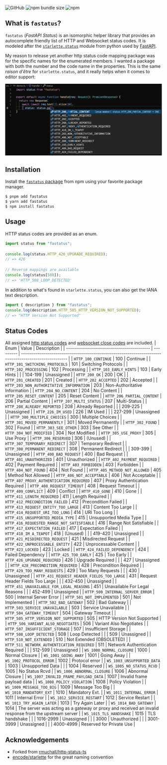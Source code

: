 ![GitHub](https://img.shields.io/github/license/zevisert/fastatus)
![npm bundle size](https://img.shields.io/bundlephobia/minzip/fastatus)
![npm](https://img.shields.io/npm/v/fastatus)

## What is `fastatus`?

`fastatus` (_FastAPI Status_) is an isomorphic helper library that provides an autocomplete friendly list of HTTP and Websocket status codes. It is modeled after the [`starlette.status`](https://github.com/encode/starlette/blob/25a52fe52a1fa4f55da4096fb0c7e6f6de0ae980/starlette/status.py) module from python used by [FastAPI](https://fastapi.tiangolo.com/).

My reason to release yet another http status code mapping package was for the specific names for the enumerated members. I wanted a package with both the number and the code name in the properties. This is the same _raison d'être_ for `starlette.status`, and it really helps when it comes to editor support:

![fastatus autocomplete in action](./demo.png)

## Installation

Install the [`fastatus` package](https://www.npmjs.com/package/fastatus) from npm using your favorite package manager.

```console
$ pnpm add fastatus
$ yarn add fastatus
$ npm install fastatus
```

## Usage

HTTP status codes are provided as an enum.

```typescript
import status from "fastatus";

console.log(status.HTTP_426_UPGRADE_REQUIRED);
// => 426

// Reverse mappings are available
console.log(status[508]);
// => 'HTTP_508_LOOP_DETECTED'
```

In addition to what's found in `starlette.status`, you can also get the IANA text description.

```typescript
import { description } from "fastatus";
console.log(description.HTTP_505_HTTP_VERSION_NOT_SUPPORTED);
// => "HTTP Version Not Supported"
```

## Status Codes

All assigned [http status codes](https://www.iana.org/assignments/http-status-codes/http-status-codes.xhtml#http-status-codes-1) and [websocket close codes](https://www.iana.org/assignments/websocket/websocket.xml#close-code-number) are included.
| Enum | Value | Description |
| ------------------------------------------ | --------- | ----------------------------------------------------------------------------------------------------- |
| `HTTP_100_CONTINUE` | 100 | Continue |
| `HTTP_101_SWITCHING_PROTOCOLS` | 101 | Switching Protocols |
| `HTTP_102_PROCESSING` | 102 | Processing |
| `HTTP_103_EARLY_HINTS` | 103 | Early Hints |
| | 104-199 | Unassigned |
| `HTTP_200_OK` | 200 | OK |
| `HTTP_201_CREATED` | 201 | Created |
| `HTTP_202_ACCEPTED` | 202 | Accepted |
| `HTTP_203_NON_AUTHORITATIVE_INFORMATION` | 203 | Non-Authoritative Information |
| `HTTP_204_NO_CONTENT` | 204 | No Content |
| `HTTP_205_RESET_CONTENT` | 205 | Reset Content |
| `HTTP_206_PARTIAL_CONTENT` | 206 | Partial Content |
| `HTTP_207_MULTI_STATUS` | 207 | Multi-Status |
| `HTTP_208_ALREADY_REPORTED` | 208 | Already Reported |
| | 209-225 | Unassigned |
| `HTTP_226_IM_USED` | 226 | IM Used |
| | 227-299 | Unassigned |
| `HTTP_300_MULTIPLE_CHOICES` | 300 | Multiple Choices |
| `HTTP_301_MOVED_PERMANENTLY` | 301 | Moved Permanently |
| `HTTP_302_FOUND` | 302 | Found |
| `HTTP_303_SEE_OTHER` | 303 | See Other |
| `HTTP_304_NOT_MODIFIED` | 304 | Not Modified |
| `HTTP_305_USE_PROXY` | 305 | Use Proxy |
| `HTTP_306_RESERVED` | 306 | (Unused) |
| `HTTP_307_TEMPORARY_REDIRECT` | 307 | Temporary Redirect |
| `HTTP_308_PERMANENT_REDIRECT` | 308 | Permanent Redirect |
| | 309-399 | Unassigned |
| `HTTP_400_BAD_REQUEST` | 400 | Bad Request |
| `HTTP_401_UNAUTHORIZED` | 401 | Unauthorized |
| `HTTP_402_PAYMENT_REQUIRED` | 402 | Payment Required |
| `HTTP_403_FORBIDDEN` | 403 | Forbidden |
| `HTTP_404_NOT_FOUND` | 404 | Not Found |
| `HTTP_405_METHOD_NOT_ALLOWED` | 405 | Method Not Allowed |
| `HTTP_406_NOT_ACCEPTABLE` | 406 | Not Acceptable |
| `HTTP_407_PROXY_AUTHENTICATION_REQUIRED` | 407 | Proxy Authentication Required |
| `HTTP_408_REQUEST_TIMEOUT` | 408 | Request Timeout |
| `HTTP_409_CONFLICT` | 409 | Conflict |
| `HTTP_410_GONE` | 410 | Gone |
| `HTTP_411_LENGTH_REQUIRED` | 411 | Length Required |
| `HTTP_412_PRECONDITION_FAILED` | 412 | Precondition Failed |
| `HTTP_413_REQUEST_ENTITY_TOO_LARGE` | 413 | Content Too Large |
| `HTTP_414_REQUEST_URI_TOO_LONG` | 414 | URI Too Long |
| `HTTP_415_UNSUPPORTED_MEDIA_TYPE` | 415 | Unsupported Media Type |
| `HTTP_416_REQUESTED_RANGE_NOT_SATISFIABLE` | 416 | Range Not Satisfiable |
| `HTTP_417_EXPECTATION_FAILED` | 417 | Expectation Failed |
| `HTTP_418_IM_A_TEAPOT` | 418 | (Unused) |
| | 419-420 | Unassigned |
| `HTTP_421_MISDIRECTED_REQUEST` | 421 | Misdirected Request |
| `HTTP_422_UNPROCESSABLE_ENTITY` | 422 | Unprocessable Content |
| `HTTP_423_LOCKED` | 423 | Locked |
| `HTTP_424_FAILED_DEPENDENCY` | 424 | Failed Dependency |
| `HTTP_425_TOO_EARLY` | 425 | Too Early |
| `HTTP_426_UPGRADE_REQUIRED` | 426 | Upgrade Required |
| | 427 | Unassigned |
| `HTTP_428_PRECONDITION_REQUIRED` | 428 | Precondition Required |
| `HTTP_429_TOO_MANY_REQUESTS` | 429 | Too Many Requests |
| | 430 | Unassigned |
| `HTTP_431_REQUEST_HEADER_FIELDS_TOO_LARGE` | 431 | Request Header Fields Too Large |
| | 432-450 | Unassigned |
| `HTTP_451_UNAVAILABLE_FOR_LEGAL_REASONS` | 451 | Unavailable For Legal Reasons |
| | 452-499 | Unassigned |
| `HTTP_500_INTERNAL_SERVER_ERROR` | 500 | Internal Server Error |
| `HTTP_501_NOT_IMPLEMENTED` | 501 | Not Implemented |
| `HTTP_502_BAD_GATEWAY` | 502 | Bad Gateway |
| `HTTP_503_SERVICE_UNAVAILABLE` | 503 | Service Unavailable |
| `HTTP_504_GATEWAY_TIMEOUT` | 504 | Gateway Timeout |
| `HTTP_505_HTTP_VERSION_NOT_SUPPORTED` | 505 | HTTP Version Not Supported |
| `HTTP_506_VARIANT_ALSO_NEGOTIATES` | 506 | Variant Also Negotiates |
| `HTTP_507_INSUFFICIENT_STORAGE` | 507 | Insufficient Storage |
| `HTTP_508_LOOP_DETECTED` | 508 | Loop Detected |
| | 509 | Unassigned |
| `HTTP_510_NOT_EXTENDED` | 510 | Not Extended (OBSOLETED) |
| `HTTP_511_NETWORK_AUTHENTICATION_REQUIRED` | 511 | Network Authentication Required |
| | 512-599 | Unassigned |
| `WS_1000_NORMAL_CLOSURE` | 1000 | Normal Closure |
| `WS_1001_GOING_AWAY` | 1001 | Going Away |
| `WS_1002_PROTOCOL_ERROR` | 1002 | Protocol error |
| `WS_1003_UNSUPPORTED_DATA` | 1003 | Unsupported Data |
| | 1004 | Reserved |
| `WS_1005_NO_STATUS_RCVD` | 1005 | No Status Rcvd |
| `WS_1006_ABNORMAL_CLOSURE` | 1006 | Abnormal Closure |
| `WS_1007_INVALID_FRAME_PAYLOAD_DATA` | 1007 | Invalid frame payload data |
| `WS_1008_POLICY_VIOLATION` | 1008 | Policy Violation |
| `WS_1009_MESSAGE_TOO_BIG` | 1009 | Message Too Big |
| `WS_1010_MANDATORY_EXT` | 1010 | Mandatory Ext. |
| `WS_1011_INTERNAL_ERROR` | 1011 | Internal Error |
| `WS_1012_SERVICE_RESTART` | 1012 | Service Restart |
| `WS_1013_TRY_AGAIN_LATER` | 1013 | Try Again Later |
| `WS_1014_BAD_GATEWAY` | 1014 | The server was acting as a gateway or proxy and received an invalid response from the upstream server |
| `WS_1015_TLS_HANDSHAKE` | 1015 | TLS handshake |
| | 1016-2999 | Unassigned |
| | 3000 | Unauthorized |
| | 3001-3999 | Unassigned |
| | 4000-4999 | Reserved for Private Use |

## Acknowledgements

- Forked from [rmuchall/http-status-ts](https://github.com/rmuchall/http-status-ts)
- [encode/starlette](https://github.com/encode/starlette/) for the great naming convention
